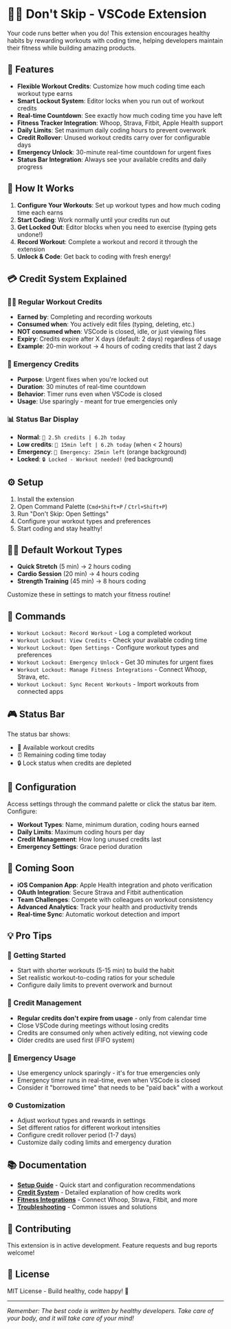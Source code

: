 # 🏃‍♂️ Don't Skip - VSCode Extension

Your code runs better when you do! This extension encourages healthy habits by rewarding workouts with coding time, helping developers maintain their fitness while building amazing products.

## 🚀 Features

- **Flexible Workout Credits**: Customize how much coding time each workout type earns
- **Smart Lockout System**: Editor locks when you run out of workout credits
- **Real-time Countdown**: See exactly how much coding time you have left
- **Fitness Tracker Integration**: Whoop, Strava, Fitbit, Apple Health support
- **Daily Limits**: Set maximum daily coding hours to prevent overwork
- **Credit Rollover**: Unused workout credits carry over for configurable days
- **Emergency Unlock**: 30-minute real-time countdown for urgent fixes
- **Status Bar Integration**: Always see your available credits and daily progress

## 🎯 How It Works

1. **Configure Your Workouts**: Set up workout types and how much coding time each earns
2. **Start Coding**: Work normally until your credits run out
3. **Get Locked Out**: Editor blocks when you need to exercise (typing gets undone!)
4. **Record Workout**: Complete a workout and record it through the extension
5. **Unlock & Code**: Get back to coding with fresh energy!

## 💳 Credit System Explained

### 🏋️‍♂️ Regular Workout Credits

- **Earned by**: Completing and recording workouts
- **Consumed when**: You actively edit files (typing, deleting, etc.)
- **NOT consumed when**: VSCode is closed, idle, or just viewing files
- **Expiry**: Credits expire after X days (default: 2 days) regardless of usage
- **Example**: 20-min workout → 4 hours of coding credits that last 2 days

### 🚨 Emergency Credits

- **Purpose**: Urgent fixes when you're locked out
- **Duration**: 30 minutes of real-time countdown
- **Behavior**: Timer runs even when VSCode is closed
- **Usage**: Use sparingly - meant for true emergencies only

### 📊 Status Bar Display

- **Normal**: `💪 2.5h credits | 6.2h today`
- **Low credits**: `💪 15min left | 6.2h today` (when < 2 hours)
- **Emergency**: `🚨 Emergency: 25min left` (orange background)
- **Locked**: `🔒 Locked - Workout needed!` (red background)

## ⚙️ Setup

1. Install the extension
2. Open Command Palette (`Cmd+Shift+P` / `Ctrl+Shift+P`)
3. Run "Don't Skip: Open Settings"
4. Configure your workout types and preferences
5. Start coding and stay healthy!

## 🏃‍♂️ Default Workout Types

- **Quick Stretch** (5 min) → 2 hours coding
- **Cardio Session** (20 min) → 4 hours coding
- **Strength Training** (45 min) → 8 hours coding

Customize these in settings to match your fitness routine!

## 📱 Commands

- `Workout Lockout: Record Workout` - Log a completed workout
- `Workout Lockout: View Credits` - Check your available coding time
- `Workout Lockout: Open Settings` - Configure workout types and preferences
- `Workout Lockout: Emergency Unlock` - Get 30 minutes for urgent fixes
- `Workout Lockout: Manage Fitness Integrations` - Connect Whoop, Strava, etc.
- `Workout Lockout: Sync Recent Workouts` - Import workouts from connected apps

## 🎮 Status Bar

The status bar shows:

- 💪 Available workout credits
- ⏰ Remaining coding time today
- 🔒 Lock status when credits are depleted

## 🔧 Configuration

Access settings through the command palette or click the status bar item. Configure:

- **Workout Types**: Name, minimum duration, coding hours earned
- **Daily Limits**: Maximum coding hours per day
- **Credit Management**: How long unused credits last
- **Emergency Settings**: Grace period duration

## 🚧 Coming Soon

- **iOS Companion App**: Apple Health integration and photo verification
- **OAuth Integration**: Secure Strava and Fitbit authentication
- **Team Challenges**: Compete with colleagues on workout consistency
- **Advanced Analytics**: Track your health and productivity trends
- **Real-time Sync**: Automatic workout detection and import

## 💡 Pro Tips

### 🎯 Getting Started

- Start with shorter workouts (5-15 min) to build the habit
- Set realistic workout-to-coding ratios for your schedule
- Configure daily limits to prevent overwork and burnout

### 🔄 Credit Management

- **Regular credits don't expire from usage** - only from calendar time
- Close VSCode during meetings without losing credits
- Credits are consumed only when actively editing, not viewing code
- Older credits are used first (FIFO system)

### 🚨 Emergency Usage

- Use emergency unlock sparingly - it's for true emergencies only
- Emergency timer runs in real-time, even when VSCode is closed
- Consider it "borrowed time" that needs to be "paid back" with a workout

### ⚙️ Customization

- Adjust workout types and rewards in settings
- Set different ratios for different workout intensities
- Configure credit rollover period (1-7 days)
- Customize daily coding limits and emergency duration

## 📚 Documentation

- **[Setup Guide](SETUP_GUIDE.md)** - Quick start and configuration recommendations
- **[Credit System](CREDIT_SYSTEM.md)** - Detailed explanation of how credits work
- **[Fitness Integrations](FITNESS_INTEGRATIONS.md)** - Connect Whoop, Strava, Fitbit, and more
- **[Troubleshooting](SETUP_GUIDE.md#-troubleshooting)** - Common issues and solutions

## 🤝 Contributing

This extension is in active development. Feature requests and bug reports welcome!

## 📄 License

MIT License - Build healthy, code happy! 💪

---

_Remember: The best code is written by healthy developers. Take care of your body, and it will take care of your mind!_
